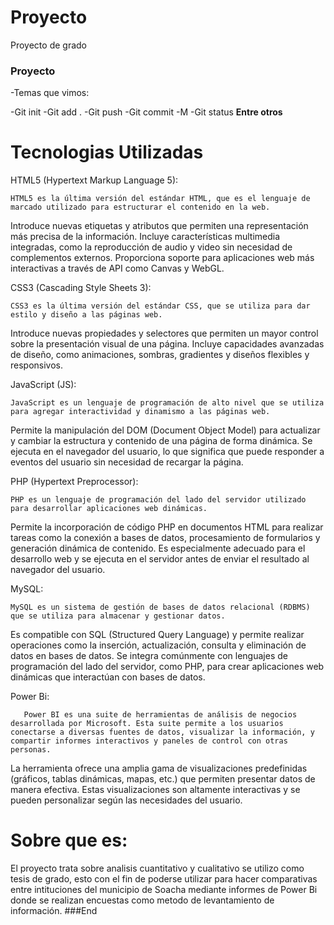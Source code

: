 # Proyecto
Proyecto de grado 
### Proyecto 
<p>
-Temas que vimos:
</p>

-Git init
-Git add .
-Git push
-Git commit -M
-Git status
**Entre otros**
# Tecnologias Utilizadas
HTML5 (Hypertext Markup Language 5):

    HTML5 es la última versión del estándar HTML, que es el lenguaje de marcado utilizado para estructurar el contenido en la web.
Introduce nuevas etiquetas y atributos que permiten una representación más precisa de la información.
Incluye características multimedia integradas, como la reproducción de audio y video sin necesidad de complementos externos.
Proporciona soporte para aplicaciones web más interactivas a través de API como Canvas y WebGL.


CSS3 (Cascading Style Sheets 3):

    CSS3 es la última versión del estándar CSS, que se utiliza para dar estilo y diseño a las páginas web.
Introduce nuevas propiedades y selectores que permiten un mayor control sobre la presentación visual de una página.
Incluye capacidades avanzadas de diseño, como animaciones, sombras, gradientes y diseños flexibles y responsivos.

JavaScript (JS):

    JavaScript es un lenguaje de programación de alto nivel que se utiliza para agregar interactividad y dinamismo a las páginas web.
Permite la manipulación del DOM (Document Object Model) para actualizar y cambiar la estructura y contenido de una página de forma dinámica.
Se ejecuta en el navegador del usuario, lo que significa que puede responder a eventos del usuario sin necesidad de recargar la página.

PHP (Hypertext Preprocessor):

    PHP es un lenguaje de programación del lado del servidor utilizado para desarrollar aplicaciones web dinámicas.
Permite la incorporación de código PHP en documentos HTML para realizar tareas como la conexión a bases de datos, procesamiento de formularios y generación dinámica de contenido.
Es especialmente adecuado para el desarrollo web y se ejecuta en el servidor antes de enviar el resultado al navegador del usuario.

MySQL:

    MySQL es un sistema de gestión de bases de datos relacional (RDBMS) que se utiliza para almacenar y gestionar datos.
Es compatible con SQL (Structured Query Language) y permite realizar operaciones como la inserción, actualización, consulta y eliminación de datos en bases de datos.
Se integra comúnmente con lenguajes de programación del lado del servidor, como PHP, para crear aplicaciones web dinámicas que interactúan con bases de datos.

Power Bi:

       Power BI es una suite de herramientas de análisis de negocios desarrollada por Microsoft. Esta suite permite a los usuarios conectarse a diversas fuentes de datos, visualizar la información, y compartir informes interactivos y paneles de control con otras personas.
La herramienta ofrece una amplia gama de visualizaciones predefinidas (gráficos, tablas dinámicas, mapas, etc.) que permiten presentar datos de manera efectiva. Estas visualizaciones son altamente interactivas y se pueden personalizar según las necesidades del usuario.


# Sobre que es:
El proyecto trata sobre analisis cuantitativo y cualitativo se utilizo como tesis de grado, esto con el fin de poderse utilizar para hacer comparativas entre intituciones del municipio de Soacha mediante informes de  Power Bi donde se realizan encuestas como metodo de levantamiento de información.
###End
